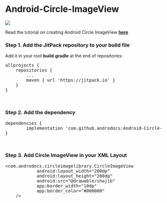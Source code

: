 # Android-Circle-ImageView
<img src="https://www.androdocs.com/files/uploads/large/android-circle-imageview-with-border-using-kotlin-cover-1566392360.jpg"/>
<p>Read the tutorial on creating Android Circle ImageView <a href ="https://www.androdocs.com/tutorials/android-circle-imageview-with-border-using-kotlin.html" target="_blank"><b>here</b></a></p>
<h3>Step 1. Add the JitPack repository to your build file</h3>
<p>Add it in your root <strong>build.gradle</strong> at the end of repositories:</p>
<pre>allprojects {
	repositories {
		...
		maven { url 'https://jitpack.io' }
	}
}</pre>
<p>&nbsp;</p>
<h3>Step 2. Add the dependency</h3>
<pre>dependencies {
        implementation 'com.github.androdocs:Android-Circle-ImageView:0.1.0'
}</pre>
<p>&nbsp;</p>
<h3>Step 3. Add Circle ImageView in your XML Layout</h3>
<pre>&lt;com.androdocs.circleimagelibrary.CircleImageView
            android:layout_width="200dp"
            android:layout_height="200dp"
            android:src="@drawable/shajib"
            app:border_width="10dp"
            app:border_color="#000000"
    /&gt;</pre>
<p>&nbsp;</p>
